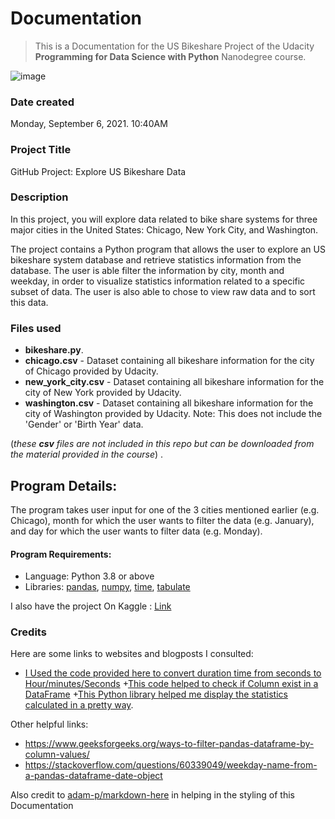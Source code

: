 # Documentation
>This is a Documentation for the US Bikeshare Project of the Udacity **Programming for Data Science with Python** Nanodegree course.

![image](https://journalistsresource.org/wp-content/uploads/2015/05/Bikeshare-station-.jpg)

### Date created
Monday, September 6, 2021. 10:40AM

### Project Title
GitHub Project: Explore US Bikeshare Data

### Description
In this project, you will explore data related to bike share systems for three major cities in the United States: Chicago, New York City, and Washington.

The project contains a Python program that allows the user to explore an US bikeshare system database and retrieve statistics information from the database. The user is able filter the information by city, month and weekday, in order to visualize statistics information related to a specific subset of data. The user is also able to chose to view raw data and to sort this data.

### Files used
- **bikeshare.py**.
- **chicago.csv** - Dataset containing all bikeshare information for the city of Chicago provided by Udacity.
- **new_york_city.csv** - Dataset containing all bikeshare information for the city of New York provided by Udacity.
- **washington.csv** - Dataset containing all bikeshare information for the city of Washington provided by Udacity. Note: This does not include the 'Gender' or 'Birth Year' data.

(_these **csv** files are not included in this repo but can be downloaded from the material provided in the course_) .

## Program Details:

The program takes user input for one of the 3 cities mentioned earlier (e.g. Chicago), month for which the user wants to filter the data (e.g. January), and day for which the user wants to filter data (e.g. Monday).

#### Program Requirements:
+ Language: Python 3.8 or above
+ Libraries: [pandas](https://pandas.pydata.org/), [numpy](http://www.numpy.org/), [time](https://docs.python.org/2/library/time.html), [tabulate](https://pypi.org/project/tabulate)


I also have the project On Kaggle : [Link](https://www.kaggle.com/fetchii/data-exploration-bikeshare-data)

### Credits
Here are some links to websites and blogposts I consulted:

+ [I Used the code provided here to convert duration time from seconds to Hour/minutes/Seconds](https://pandas.pydata.org/docs/reference/api/pandas.DataFrame.apply.html)
+[This code helped to check if Column exist in a DataFrame](https://stackoverflow.com/a/39371897)
+[This Python library helped me display the statistics calculated in a pretty way](https://pypi.org/project/tabulate/).

Other helpful links:
+ https://www.geeksforgeeks.org/ways-to-filter-pandas-dataframe-by-column-values/
+ https://stackoverflow.com/questions/60339049/weekday-name-from-a-pandas-dataframe-date-object

Also credit to [adam-p/markdown-here](https://github.com/adam-p/markdown-here/wiki/Markdown-Cheatsheet) in helping in the styling of this Documentation
